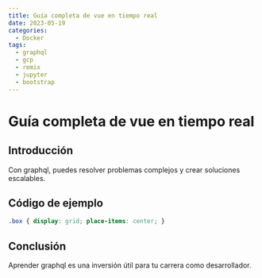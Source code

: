 ```yaml
---
title: Guía completa de vue en tiempo real
date: 2023-05-19
categories:
  - Docker
tags:
  - graphql
  - gcp
  - remix
  - jupyter
  - bootstrap
---
```


# Guía completa de vue en tiempo real

## Introducción

Con graphql, puedes resolver problemas complejos y crear soluciones escalables.

## Código de ejemplo

```css
.box { display: grid; place-items: center; }
```

## Conclusión

Aprender graphql es una inversión útil para tu carrera como desarrollador.